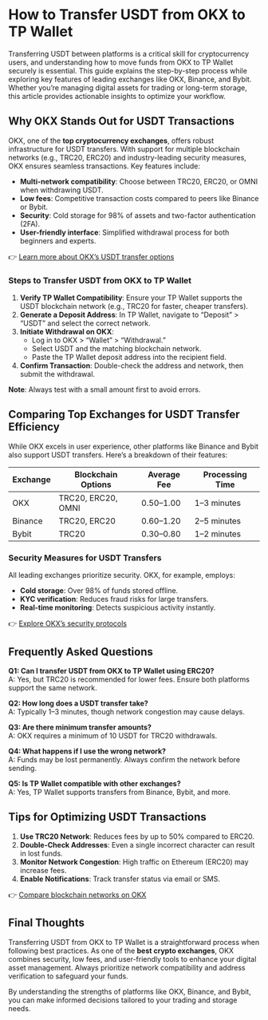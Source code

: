 # How to Transfer USDT from OKX to TP Wallet  

Transferring USDT between platforms is a critical skill for cryptocurrency users, and understanding how to move funds from OKX to TP Wallet securely is essential. This guide explains the step-by-step process while exploring key features of leading exchanges like OKX, Binance, and Bybit. Whether you’re managing digital assets for trading or long-term storage, this article provides actionable insights to optimize your workflow.  

## Why OKX Stands Out for USDT Transactions  

OKX, one of the **top cryptocurrency exchanges**, offers robust infrastructure for USDT transfers. With support for multiple blockchain networks (e.g., TRC20, ERC20) and industry-leading security measures, OKX ensures seamless transactions. Key features include:  

- **Multi-network compatibility**: Choose between TRC20, ERC20, or OMNI when withdrawing USDT.  
- **Low fees**: Competitive transaction costs compared to peers like Binance or Bybit.  
- **Security**: Cold storage for 98% of assets and two-factor authentication (2FA).  
- **User-friendly interface**: Simplified withdrawal process for both beginners and experts.  

👉 [Learn more about OKX’s USDT transfer options](https://bit.ly/okx-bonus)  

### Steps to Transfer USDT from OKX to TP Wallet  

1. **Verify TP Wallet Compatibility**: Ensure your TP Wallet supports the USDT blockchain network (e.g., TRC20 for faster, cheaper transfers).  
2. **Generate a Deposit Address**: In TP Wallet, navigate to “Deposit” > “USDT” and select the correct network.  
3. **Initiate Withdrawal on OKX**:  
   - Log in to OKX > “Wallet” > “Withdrawal.”  
   - Select USDT and the matching blockchain network.  
   - Paste the TP Wallet deposit address into the recipient field.  
4. **Confirm Transaction**: Double-check the address and network, then submit the withdrawal.  

**Note**: Always test with a small amount first to avoid errors.  

## Comparing Top Exchanges for USDT Transfer Efficiency  

While OKX excels in user experience, other platforms like Binance and Bybit also support USDT transfers. Here’s a breakdown of their features:  

| Exchange   | Blockchain Options | Average Fee | Processing Time |  
|------------|---------------------|-------------|-----------------|  
| OKX        | TRC20, ERC20, OMNI | $0.50–$1.00 | 1–3 minutes     |  
| Binance    | TRC20, ERC20       | $0.60–$1.20 | 2–5 minutes     |  
| Bybit      | TRC20              | $0.30–$0.80 | 1–2 minutes     |  

### Security Measures for USDT Transfers  

All leading exchanges prioritize security. OKX, for example, employs:  
- **Cold storage**: Over 98% of funds stored offline.  
- **KYC verification**: Reduces fraud risks for large transfers.  
- **Real-time monitoring**: Detects suspicious activity instantly.  

👉 [Explore OKX’s security protocols](https://bit.ly/okx-bonus)  

## Frequently Asked Questions  

**Q1: Can I transfer USDT from OKX to TP Wallet using ERC20?**  
A: Yes, but TRC20 is recommended for lower fees. Ensure both platforms support the same network.  

**Q2: How long does a USDT transfer take?**  
A: Typically 1–3 minutes, though network congestion may cause delays.  

**Q3: Are there minimum transfer amounts?**  
A: OKX requires a minimum of 10 USDT for TRC20 withdrawals.  

**Q4: What happens if I use the wrong network?**  
A: Funds may be lost permanently. Always confirm the network before sending.  

**Q5: Is TP Wallet compatible with other exchanges?**  
A: Yes, TP Wallet supports transfers from Binance, Bybit, and more.  

## Tips for Optimizing USDT Transactions  

1. **Use TRC20 Network**: Reduces fees by up to 50% compared to ERC20.  
2. **Double-Check Addresses**: Even a single incorrect character can result in lost funds.  
3. **Monitor Network Congestion**: High traffic on Ethereum (ERC20) may increase fees.  
4. **Enable Notifications**: Track transfer status via email or SMS.  

👉 [Compare blockchain networks on OKX](https://bit.ly/okx-bonus)  

## Final Thoughts  

Transferring USDT from OKX to TP Wallet is a straightforward process when following best practices. As one of the **best crypto exchanges**, OKX combines security, low fees, and user-friendly tools to enhance your digital asset management. Always prioritize network compatibility and address verification to safeguard your funds.  

By understanding the strengths of platforms like OKX, Binance, and Bybit, you can make informed decisions tailored to your trading and storage needs.